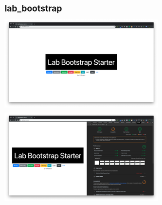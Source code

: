 # lab_bootstrap

![screen Shot 2562-04-09 at 03.11.36](./screenshot/ScreenShot_2562-04-09_at_03-11-36.png)

![screen Shot 2562-04-09 at 03.21.04](./screenshot/ScreenShot_2562-04-09_at_03-21-04.png)
